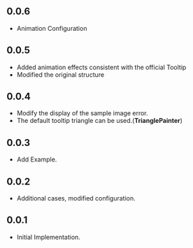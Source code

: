 ## 0.0.6

-   Animation Configuration

## 0.0.5

-   Added animation effects consistent with the official Tooltip
-   Modified the original structure

## 0.0.4

-   Modify the display of the sample image error.
-   The default tooltip triangle can be used.(**TrianglePainter**)

## 0.0.3

-   Add Example.

## 0.0.2

-   Additional cases, modified configuration.

## 0.0.1

-   Initial Implementation.
